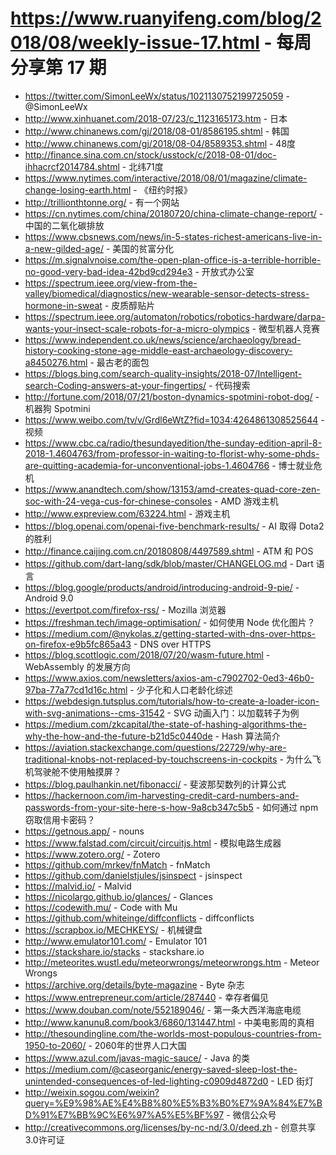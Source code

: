 # https://www.ruanyifeng.com/blog/2018/08/weekly-issue-17.html - 每周分享第 17 期

- https://twitter.com/SimonLeeWx/status/1021130752199725059 - @SimonLeeWx
- http://www.xinhuanet.com/2018-07/23/c_1123165173.htm - 日本
- http://www.chinanews.com/gj/2018/08-01/8586195.shtml - 韩国
- http://www.chinanews.com/gj/2018/08-04/8589353.shtml - 48度
- http://finance.sina.com.cn/stock/usstock/c/2018-08-01/doc-ihhacrcf2014784.shtml - 北纬71度
- https://www.nytimes.com/interactive/2018/08/01/magazine/climate-change-losing-earth.html - 《纽约时报》
- http://trillionthtonne.org/ - 有一个网站
- https://cn.nytimes.com/china/20180720/china-climate-change-report/ - 中国的二氧化碳排放
- https://www.cbsnews.com/news/in-5-states-richest-americans-live-in-a-new-gilded-age/ - 美国的贫富分化
- https://m.signalvnoise.com/the-open-plan-office-is-a-terrible-horrible-no-good-very-bad-idea-42bd9cd294e3 - 开放式办公室
- https://spectrum.ieee.org/view-from-the-valley/biomedical/diagnostics/new-wearable-sensor-detects-stress-hormone-in-sweat - 皮质醇贴片
- https://spectrum.ieee.org/automaton/robotics/robotics-hardware/darpa-wants-your-insect-scale-robots-for-a-micro-olympics - 微型机器人竞赛
- https://www.independent.co.uk/news/science/archaeology/bread-history-cooking-stone-age-middle-east-archaeology-discovery-a8450276.html - 最古老的面包
- https://blogs.bing.com/search-quality-insights/2018-07/Intelligent-search-Coding-answers-at-your-fingertips/ - 代码搜索
- http://fortune.com/2018/07/21/boston-dynamics-spotmini-robot-dog/ - 机器狗 Spotmini
- https://www.weibo.com/tv/v/Grdl6eWtZ?fid=1034:4264861308525644 - 视频
- https://www.cbc.ca/radio/thesundayedition/the-sunday-edition-april-8-2018-1.4604763/from-professor-in-waiting-to-florist-why-some-phds-are-quitting-academia-for-unconventional-jobs-1.4604766 - 博士就业危机
- https://www.anandtech.com/show/13153/amd-creates-quad-core-zen-soc-with-24-vega-cus-for-chinese-consoles - AMD 游戏主机
- http://www.expreview.com/63224.html - 游戏主机
- https://blog.openai.com/openai-five-benchmark-results/ - AI 取得 Dota2 的胜利
- http://finance.caijing.com.cn/20180808/4497589.shtml - ATM 和 POS
- https://github.com/dart-lang/sdk/blob/master/CHANGELOG.md - Dart 语言
- https://blog.google/products/android/introducing-android-9-pie/ - Android 9.0
- https://evertpot.com/firefox-rss/ - Mozilla 浏览器
- https://freshman.tech/image-optimisation/ - 如何使用 Node 优化图片？
- https://medium.com/@nykolas.z/getting-started-with-dns-over-https-on-firefox-e9b5fc865a43 - DNS over HTTPS
- https://blog.scottlogic.com/2018/07/20/wasm-future.html - WebAssembly 的发展方向
- https://www.axios.com/newsletters/axios-am-c7902702-0ed3-46b0-97ba-77a77cd1d16c.html - 少子化和人口老龄化综述
- https://webdesign.tutsplus.com/tutorials/how-to-create-a-loader-icon-with-svg-animations--cms-31542 - SVG 动画入门：以加载转子为例
- https://medium.com/zkcapital/the-state-of-hashing-algorithms-the-why-the-how-and-the-future-b21d5c0440de - Hash 算法简介
- https://aviation.stackexchange.com/questions/22729/why-are-traditional-knobs-not-replaced-by-touchscreens-in-cockpits - 为什么飞机驾驶舱不使用触摸屏？
- https://blog.paulhankin.net/fibonacci/ - 斐波那契数列的计算公式
- https://hackernoon.com/im-harvesting-credit-card-numbers-and-passwords-from-your-site-here-s-how-9a8cb347c5b5 - 如何通过 npm 窃取信用卡密码？
- https://getnous.app/ - nouns
- https://www.falstad.com/circuit/circuitjs.html - 模拟电路生成器
- https://www.zotero.org/ - Zotero
- https://github.com/mrkev/fnMatch - fnMatch
- https://github.com/danielstjules/jsinspect - jsinspect
- https://malvid.io/ - Malvid
- https://nicolargo.github.io/glances/ - Glances
- https://codewith.mu/ - Code with Mu
- https://github.com/whiteinge/diffconflicts - diffconflicts
- https://scrapbox.io/MECHKEYS/ - 机械键盘
- http://www.emulator101.com/ - Emulator 101
- https://stackshare.io/stacks - stackshare.io
- http://meteorites.wustl.edu/meteorwrongs/meteorwrongs.htm - Meteor Wrongs
- https://archive.org/details/byte-magazine - Byte 杂志
- https://www.entrepreneur.com/article/287440 - 幸存者偏见
- https://www.douban.com/note/552189046/ - 第一条大西洋海底电缆
- http://www.kanunu8.com/book3/6860/131447.html - 中美电影周的真相
- http://thesoundingline.com/the-worlds-most-populous-countries-from-1950-to-2060/ - 2060年的世界人口大国
- https://www.azul.com/javas-magic-sauce/ - Java 的类
- https://medium.com/@caseorganic/energy-saved-sleep-lost-the-unintended-consequences-of-led-lighting-c0909d4872d0 - LED 街灯
- http://weixin.sogou.com/weixin?query=%E9%98%AE%E4%B8%80%E5%B3%B0%E7%9A%84%E7%BD%91%E7%BB%9C%E6%97%A5%E5%BF%97 - 微信公众号
- http://creativecommons.org/licenses/by-nc-nd/3.0/deed.zh - 创意共享3.0许可证
